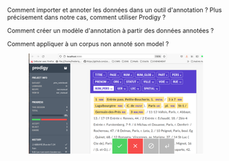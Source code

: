 Comment importer et annoter les données dans un outil d'annotation ? Plus précisement dans notre cas, comment utiliser Prodigy ?

Comment créer un modèle d'annotation à partir des données annotées ?

Comment appliquer à un corpus non annoté son model ?

<center><img src="img/Annotation_Microstructure_ok.png" width="80%"></center>
